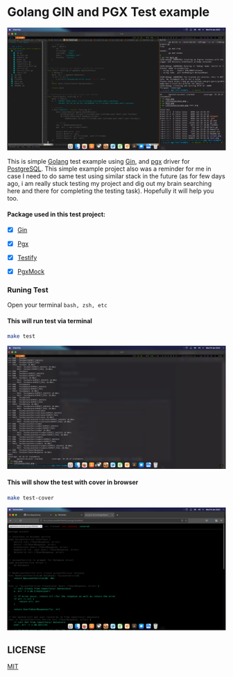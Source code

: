 # Golang GIN and PGX Test example

<p align="center">
  <img src="screen.png" />
</p>

This is simple [Golang](https://golang.org) test example using [Gin](1), and [pgx](2) driver for [PostgreSQL](https://postgresql.org). This simple example project also was a reminder for me in case I need to do same test using similar stack in the future (as for few days ago, i am really stuck testing my project and dig out my brain searching here and there for completing the testing task). Hopefully it will help you too.


#### Package used in this test project:
- [x] [Gin](1)
- [x] [Pgx](2)
- [x] [Testify](3)
- [x] [PgxMock](4)


### Runing Test

Open your terminal `bash, zsh, etc`

#### This will run test via terminal

```bash
make test
```
<p align="center">
  <img src="test.png" />
</p>


#### This will show the test with cover in browser

```bash
make test-cover
```
<p align="center">
  <img src="test-browser.png" />
</p>



## LICENSE
[MIT](https://github.com/reshimahendra/gin-starter/blob/main/LICENSE)

[1]:https://github.com/gin-gonic/gin
[2]:https://github.com/jackc/pgx/v4
[3]:https://github.com/stretcr/testify
[4]:https://github.com/pashagolub/pgxmock
